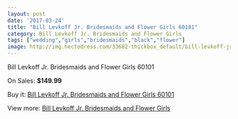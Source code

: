 ```yaml
---
layout: post
date: '2017-03-24'
title: "Bill Levkoff Jr. Bridesmaids and Flower Girls 60101"
category: Bill Levkoff Jr. Bridesmaids and Flower Girls
tags: ["wedding","girls","bridesmaids","black","flower"]
image: http://img.hectodress.com/33682-thickbox_default/bill-levkoff-jr-bridesmaids-and-flower-girls-60101.jpg
---
```

Bill Levkoff Jr. Bridesmaids and Flower Girls 60101

On Sales: **$149.99**
<a href="https://www.hectodress.com/bill-levkoff-jr-bridesmaids-and-flower-girls/15564-bill-levkoff-jr-bridesmaids-and-flower-girls-60101.html"><amp-img layout="responsive" width="600" height="600" src="//img.hectodress.com/33682-thickbox_default/bill-levkoff-jr-bridesmaids-and-flower-girls-60101.jpg" alt="Bill Levkoff Jr. Bridesmaids and Flower Girls 60101 0" /></a>

Buy it: [Bill Levkoff Jr. Bridesmaids and Flower Girls 60101](https://www.hectodress.com/bill-levkoff-jr-bridesmaids-and-flower-girls/15564-bill-levkoff-jr-bridesmaids-and-flower-girls-60101.html "Bill Levkoff Jr. Bridesmaids and Flower Girls 60101")

View more: [Bill Levkoff Jr. Bridesmaids and Flower Girls](https://www.hectodress.com/283-bill-levkoff-jr-bridesmaids-and-flower-girls "Bill Levkoff Jr. Bridesmaids and Flower Girls")